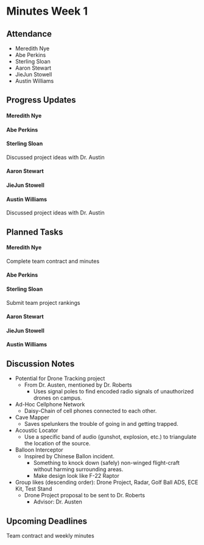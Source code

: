 # Minutes Week 1

## Attendance
   - Meredith Nye
   - Abe Perkins
   - Sterling Sloan
   - Aaron Stewart
   - JieJun Stowell
   - Austin Williams

## Progress Updates
#### Meredith Nye
#### Abe Perkins
#### Sterling Sloan
Discussed project ideas with Dr. Austin
#### Aaron Stewart
#### JieJun Stowell
#### Austin Williams
Discussed project ideas with Dr. Austin

## Planned Tasks
#### Meredith Nye
Complete team contract and minutes
#### Abe Perkins
#### Sterling Sloan
Submit team project rankings
#### Aaron Stewart
#### JieJun Stowell
#### Austin Williams

## Discussion Notes
- Potential for Drone Tracking project
  - From Dr. Austen, mentioned by Dr. Roberts
    - Uses signal poles to find encoded radio signals of unauthorized drones on campus.
- Ad-Hoc Cellphone Network
  - Daisy-Chain of cell phones connected to each other.
- Cave Mapper
  - Saves spelunkers the trouble of going in and getting trapped.
- Acoustic Locator
  - Use a specific band of audio (gunshot, explosion, etc.) to triangulate the location of the source.
- Balloon Interceptor
  - Inspired by Chinese Ballon incident.
    - Something to knock down (safely) non-winged flight-craft without harming surrounding areas.
    - Make design look like F-22 Raptor
- Group likes (descending order): Drone Project, Radar, Golf Ball ADS, ECE Kit, Test Stand
  - Drone Project proposal to be sent to Dr. Roberts
    - Advisor: Dr. Austen
## Upcoming Deadlines
Team contract and weekly minutes
